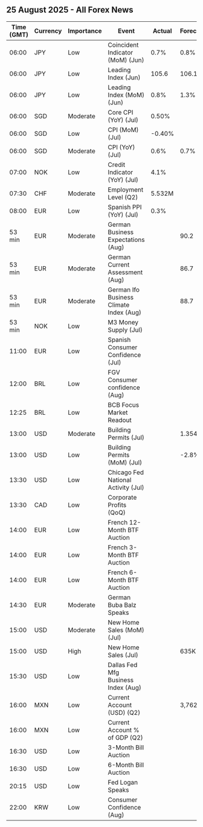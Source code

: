 ## 25 August 2025 - All Forex News

| Time (GMT) | Currency | Importance | Event | Actual | Forecast | Previous |
|------|----------|------------|-------|--------|----------|----------|
| 06:00 | JPY | Low | Coincident Indicator (MoM) (Jun) | 0.7% | 0.8% | 0.0% |
| 06:00 | JPY | Low | Leading Index (Jun) | 105.6 | 106.1 | 104.8 |
| 06:00 | JPY | Low | Leading Index (MoM) (Jun) | 0.8% | 1.3% | 0.6% |
| 06:00 | SGD | Moderate | Core CPI (YoY) (Jul) | 0.50% |  | 0.60% |
| 06:00 | SGD | Low | CPI (MoM) (Jul) | -0.40% |  | -0.10% |
| 06:00 | SGD | Moderate | CPI (YoY) (Jul) | 0.6% | 0.7% | 0.8% |
| 07:00 | NOK | Low | Credit Indicator (YoY) (Jul) | 4.1% |  | 4.1% |
| 07:30 | CHF | Moderate | Employment Level (Q2) | 5.532M |  | 5.512M |
| 08:00 | EUR | Low | Spanish PPI (YoY) (Jul) | 0.3% |  | 0.8% |
| 53 min | EUR | Moderate | German Business Expectations (Aug) |  | 90.2 | 90.7 |
| 53 min | EUR | Moderate | German Current Assessment (Aug) |  | 86.7 | 86.5 |
| 53 min | EUR | Moderate | German Ifo Business Climate Index (Aug) |  | 88.7 | 88.6 |
| 53 min | NOK | Low | M3 Money Supply (Jul) |  |  | 3,422.2B |
| 11:00 | EUR | Low | Spanish Consumer Confidence (Jul) |  |  | 76.1 |
| 12:00 | BRL | Low | FGV Consumer confidence (Aug) |  |  | 86.7 |
| 12:25 | BRL | Low | BCB Focus Market Readout |  |  |  |
| 13:00 | USD | Moderate | Building Permits (Jul) |  | 1.354M | 1.393M |
| 13:00 | USD | Low | Building Permits (MoM) (Jul) |  | -2.8% | -0.1% |
| 13:30 | USD | Low | Chicago Fed National Activity (Jul) |  |  | -0.10 |
| 13:30 | CAD | Low | Corporate Profits (QoQ) |  |  | 2.7% |
| 14:00 | EUR | Low | French 12-Month BTF Auction |  |  | 1.980% |
| 14:00 | EUR | Low | French 3-Month BTF Auction |  |  | 1.963% |
| 14:00 | EUR | Low | French 6-Month BTF Auction |  |  | 1.973% |
| 14:30 | EUR | Moderate | German Buba Balz Speaks |  |  |  |
| 15:00 | USD | Moderate | New Home Sales (MoM) (Jul) |  |  | 0.6% |
| 15:00 | USD | High | New Home Sales (Jul) |  | 635K | 627K |
| 15:30 | USD | Low | Dallas Fed Mfg Business Index (Aug) |  |  | 0.9 |
| 16:00 | MXN | Low | Current Account (USD) (Q2) |  | 3,762M | -7,613M |
| 16:00 | MXN | Low | Current Account % of GDP (Q2) |  |  | -1.80% |
| 16:30 | USD | Low | 3-Month Bill Auction |  |  | 4.130% |
| 16:30 | USD | Low | 6-Month Bill Auction |  |  | 3.945% |
| 20:15 | USD | Low | Fed Logan Speaks |  |  |  |
| 22:00 | KRW | Low | Consumer Confidence (Aug) |  |  | 110.8 |
